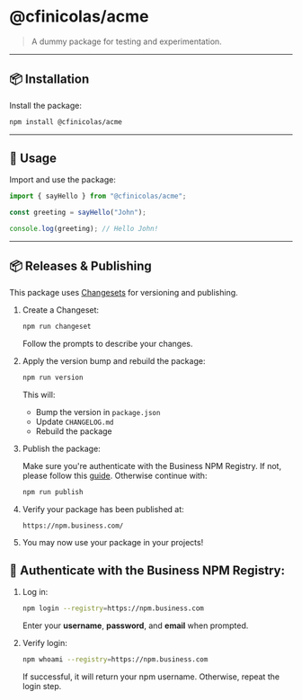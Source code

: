# @cfinicolas/acme

> A dummy package for testing and experimentation.

---

## 📦 Installation

Install the package:

```bash
npm install @cfinicolas/acme
```

---

## 🚀 Usage

Import and use the package:

```ts
import { sayHello } from "@cfinicolas/acme";

const greeting = sayHello("John");

console.log(greeting); // Hello John!
```

---

## 📦 Releases & Publishing

This package uses [Changesets](https://github.com/changesets/changesets) for versioning and publishing.

1. Create a Changeset:

   ```bash
   npm run changeset
   ```

   Follow the prompts to describe your changes.

2. Apply the version bump and rebuild the package:

   ```bash
   npm run version
   ```

   This will:

   - Bump the version in `package.json`
   - Update `CHANGELOG.md`
   - Rebuild the package

3. Publish the package:

   Make sure you're authenticate with the Business NPM Registry. If not, please follow this [guide](#-authenticate-with-the-business-npm-registry). Otherwise continue with:

   ```bash
   npm run publish
   ```

4. Verify your package has been published at:

   `https://npm.business.com/`

5. You may now use your package in your projects!

## 🔐 Authenticate with the Business NPM Registry:

1. Log in:

   ```bash
   npm login --registry=https://npm.business.com
   ```

   Enter your **username**, **password**, and **email** when prompted.

2. Verify login:
   ```bash
   npm whoami --registry=https://npm.business.com
   ```
   If successful, it will return your npm username. Otherwise, repeat the login step.
